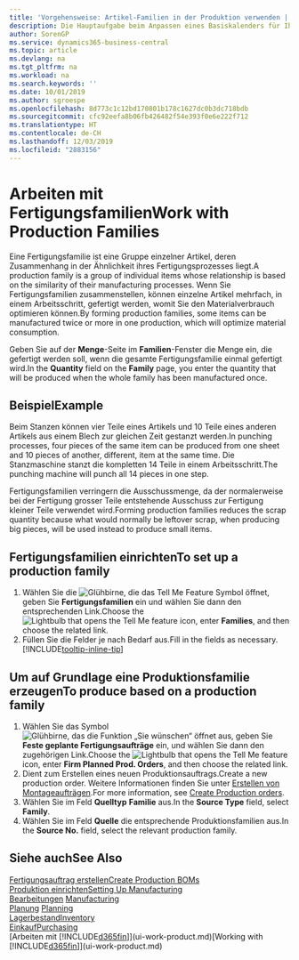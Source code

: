 ```yaml
---
title: 'Vorgehensweise: Artikel-Familien in der Produktion verwenden | Microsoft Docs'
description: Die Hauptaufgabe beim Anpassen eines Basiskalenders für Ihre Firma oder einen Ihrer Geschäftspartner ist, alle Änderungen am Status der Daten als freie Tage oder Arbeitstage einzugeben.
author: SorenGP
ms.service: dynamics365-business-central
ms.topic: article
ms.devlang: na
ms.tgt_pltfrm: na
ms.workload: na
ms.search.keywords: ''
ms.date: 10/01/2019
ms.author: sgroespe
ms.openlocfilehash: 8d773c1c12bd170801b178c1627dc0b3dc718bdb
ms.sourcegitcommit: cfc92eefa8b06fb426482f54e393f0e6e222f712
ms.translationtype: HT
ms.contentlocale: de-CH
ms.lasthandoff: 12/03/2019
ms.locfileid: "2883156"
---
```

# <a name="work-with-production-families"></a><span data-ttu-id="619bb-103">Arbeiten mit Fertigungsfamilien</span><span class="sxs-lookup"><span data-stu-id="619bb-103">Work with Production Families</span></span>
<span data-ttu-id="619bb-104">Eine Fertigungsfamilie ist eine Gruppe einzelner Artikel, deren Zusammenhang in der Ähnlichkeit ihres Fertigungsprozesses liegt.</span><span class="sxs-lookup"><span data-stu-id="619bb-104">A production family is a group of individual items whose relationship is based on the similarity of their manufacturing processes.</span></span> <span data-ttu-id="619bb-105">Wenn Sie Fertigungsfamilien zusammenstellen, können einzelne Artikel mehrfach, in einem Arbeitsschritt, gefertigt werden, womit Sie den Materialverbrauch optimieren können.</span><span class="sxs-lookup"><span data-stu-id="619bb-105">By forming production families, some items can be manufactured twice or more in one production, which will optimize material consumption.</span></span>

<span data-ttu-id="619bb-106">Geben Sie auf der **Menge**-Seite im **Familien**-Fenster die Menge ein, die gefertigt werden soll, wenn die gesamte Fertigungsfamilie einmal gefertigt wird.</span><span class="sxs-lookup"><span data-stu-id="619bb-106">In the **Quantity** field on the **Family** page, you enter the quantity that will be produced when the whole family has been manufactured once.</span></span>

## <a name="example"></a><span data-ttu-id="619bb-107">Beispiel</span><span class="sxs-lookup"><span data-stu-id="619bb-107">Example</span></span>
<span data-ttu-id="619bb-108">Beim Stanzen können vier Teile eines Artikels und 10 Teile eines anderen Artikels aus einem Blech zur gleichen Zeit gestanzt werden.</span><span class="sxs-lookup"><span data-stu-id="619bb-108">In punching processes, four pieces of the same item can be produced from one sheet and 10 pieces of another, different, item at the same time.</span></span> <span data-ttu-id="619bb-109">Die Stanzmaschine stanzt die kompletten 14 Teile in einem Arbeitsschritt.</span><span class="sxs-lookup"><span data-stu-id="619bb-109">The punching machine will punch all 14 pieces in one step.</span></span>

<span data-ttu-id="619bb-110">Fertigungsfamilien verringern die Ausschussmenge, da der normalerweise bei der Fertigung grosser Teile entstehende Ausschuss zur Fertigung kleiner Teile verwendet wird.</span><span class="sxs-lookup"><span data-stu-id="619bb-110">Forming production families reduces the scrap quantity because what would normally be leftover scrap, when producing big pieces, will be used instead to produce small items.</span></span>

## <a name="to-set-up-a-production-family"></a><span data-ttu-id="619bb-111">Fertigungsfamilien einrichten</span><span class="sxs-lookup"><span data-stu-id="619bb-111">To set up a production family</span></span>
1. <span data-ttu-id="619bb-112">Wählen Sie die ![Glühbirne, die das Tell Me Feature](media/ui-search/search_small.png "Tell Me-Funktion") Symbol öffnet, geben Sie **Fertigungsfamilien** ein und wählen Sie dann den entsprechenden Link.</span><span class="sxs-lookup"><span data-stu-id="619bb-112">Choose the ![Lightbulb that opens the Tell Me feature](media/ui-search/search_small.png "Tell me what you want to do") icon, enter **Families**, and then choose the related link.</span></span>
2. <span data-ttu-id="619bb-113">Füllen Sie die Felder je nach Bedarf aus.</span><span class="sxs-lookup"><span data-stu-id="619bb-113">Fill in the fields as necessary.</span></span> [!INCLUDE[tooltip-inline-tip](includes/tooltip-inline-tip_md.md)]

## <a name="to-produce-based-on-a-production-family"></a><span data-ttu-id="619bb-114">Um auf Grundlage eine Produktionsfamilie erzeugen</span><span class="sxs-lookup"><span data-stu-id="619bb-114">To produce based on a production family</span></span>
1. <span data-ttu-id="619bb-115">Wählen Sie das Symbol ![Glühbirne, das die Funktion „Sie wünschen“ öffnet](media/ui-search/search_small.png "Tell Me-Funktion") aus, geben Sie **Feste geplante Fertigungsaufträge** ein, und wählen Sie dann den zugehörigen Link.</span><span class="sxs-lookup"><span data-stu-id="619bb-115">Choose the ![Lightbulb that opens the Tell Me feature](media/ui-search/search_small.png "Tell me what you want to do") icon, enter **Firm Planned Prod. Orders**, and then choose the related link.</span></span>
2. <span data-ttu-id="619bb-116">Dient zum Erstellen eines neuen Produktionsauftrags.</span><span class="sxs-lookup"><span data-stu-id="619bb-116">Create a new production order.</span></span> <span data-ttu-id="619bb-117">Weitere Informationen finden Sie unter [Erstellen von Montageaufträgen](production-how-to-create-production-orders.md).</span><span class="sxs-lookup"><span data-stu-id="619bb-117">For more information, see [Create Production orders](production-how-to-create-production-orders.md).</span></span>
3. <span data-ttu-id="619bb-118">Wählen Sie im Feld **Quelltyp** **Familie** aus.</span><span class="sxs-lookup"><span data-stu-id="619bb-118">In the **Source Type** field, select **Family**.</span></span>  
4. <span data-ttu-id="619bb-119">Wählen Sie im Feld **Quelle** die entsprechende Produktionsfamilien aus.</span><span class="sxs-lookup"><span data-stu-id="619bb-119">In the **Source No.** field, select the relevant production family.</span></span>

## <a name="see-also"></a><span data-ttu-id="619bb-120">Siehe auch</span><span class="sxs-lookup"><span data-stu-id="619bb-120">See Also</span></span>
[<span data-ttu-id="619bb-121">Fertigungsauftrag erstellen</span><span class="sxs-lookup"><span data-stu-id="619bb-121">Create Production BOMs</span></span>](production-how-to-create-production-boms.md)  
[<span data-ttu-id="619bb-122">Produktion einrichten</span><span class="sxs-lookup"><span data-stu-id="619bb-122">Setting Up Manufacturing</span></span>](production-configure-production-processes.md)  
<span data-ttu-id="619bb-123">[Bearbeitungen](production-manage-manufacturing.md)  </span><span class="sxs-lookup"><span data-stu-id="619bb-123">[Manufacturing](production-manage-manufacturing.md)  </span></span>  
<span data-ttu-id="619bb-124">[Planung](production-planning.md) </span><span class="sxs-lookup"><span data-stu-id="619bb-124">[Planning](production-planning.md) </span></span>  
[<span data-ttu-id="619bb-125">Lagerbestand</span><span class="sxs-lookup"><span data-stu-id="619bb-125">Inventory</span></span>](inventory-manage-inventory.md)  
[<span data-ttu-id="619bb-126">Einkauf</span><span class="sxs-lookup"><span data-stu-id="619bb-126">Purchasing</span></span>](purchasing-manage-purchasing.md)  
<span data-ttu-id="619bb-127">[Arbeiten mit [!INCLUDE[d365fin](includes/d365fin_md.md)]](ui-work-product.md)</span><span class="sxs-lookup"><span data-stu-id="619bb-127">[Working with [!INCLUDE[d365fin](includes/d365fin_md.md)]](ui-work-product.md)</span></span>
